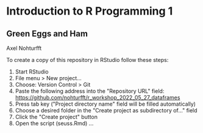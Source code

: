 # Introduction to R Programming 1  
## Green Eggs and Ham  

Axel Nohturfft

To create a copy of this repository in RStudio follow these steps:

1. Start RStudio
2. File menu > New project...
3. Choose: Version Control > Git
4. Paste the following address into the "Repository URL" field: https://github.com/nohturfft/r_workshop_2022_05_27_dataframes
5. Press tab key ("Project directory name" field will be filled automatically)
6. Choose a desired folder in the "Create project as subdirectory of..." field
7. Click the "Create project" button
8. Open the script (seuss.Rmd) ...
